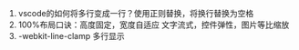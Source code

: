 1. vscode的如何将多行变成一行？使用正则替换，将换行替换为空格
2. 100%布局口诀：高度固定，宽度自适应 文字流式，控件弹性，图片等比缩放
3. -webkit-line-clamp 多行显示